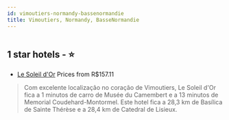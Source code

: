 ```yaml
---
id: vimoutiers-normandy-bassenormandie
title: Vimoutiers, Normandy, BasseNormandie
---
```


<center><img src="https://i.travelapi.com/hotels/35000000/34040000/34038600/34038590/5f48f022_z.jpg" alt="" /></center>


##  1 star hotels - ⭐️

-    [Le Soleil d'Or](https://www.hurb.com/br/aud/https://www.hurb.com/br/hotels/vimoutiers/le-soleil-d-or-HT-GQCM?cmp=18055) Prices from R$157.11
   > Com excelente localização no coração de Vimoutiers, Le Soleil d'Or fica a 1 minutos de carro de Musée du Camembert e a 13 minutos de Memorial Coudehard-Montormel.  Este hotel fica a 28,3 km de Basílica de Sainte Thérèse e a 28,4 km de Catedral de Lisieux.
